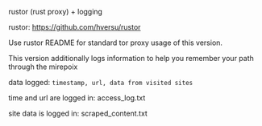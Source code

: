 rustor (rust proxy) + logging

rustor:
https://github.com/hversu/rustor

Use rustor README for standard tor proxy usage of this version.

This version additionally logs information to help you remember your path through the mirepoix

data logged:
`timestamp, url, data from visited sites`

time and url are logged in:
access_log.txt  

site data is logged in:
scraped_content.txt
